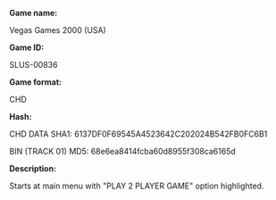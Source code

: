 **Game name:**

Vegas Games 2000 (USA)

**Game ID:**

SLUS-00836

**Game format:**

CHD

**Hash:**

CHD DATA SHA1: 6137DF0F69545A4523642C202024B542FB0FC6B1

BIN (TRACK 01) MD5: 68e6ea8414fcba60d8955f308ca6165d

**Description:**

Starts at main menu with "PLAY 2 PLAYER GAME" option highlighted.